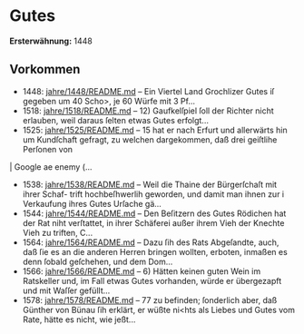 # Gutes

**Ersterwähnung:** 1448

## Vorkommen
- 1448: [jahre/1448/README.md](../jahre/1448/README.md) – Ein Viertel Land Grochlizer Gutes iſ gegeben um
40 Scho>, je 60 Würfe mit 3 Pf...
- 1518: [jahre/1518/README.md](../jahre/1518/README.md) – 12) Gaufkelſpiel ſoll der Richter nicht erlauben, weil
daraus ſelten etwas Gutes erfolgt...
- 1525: [jahre/1525/README.md](../jahre/1525/README.md) – 15 hat er
nach Erfurt und allerwärts hin um Kundſchaft gefragt, zu
welchen dargekommen, daß drei geiſtlihe Perſonen von

|
Google ae enemy (...
- 1538: [jahre/1538/README.md](../jahre/1538/README.md) – Weil die Thaine der Bürgerſchaſt mit ihrer Schaf-
trift hochbeſhwerlih geworden, und damit man ihnen zur i
Verkaufung ihres Gutes Urſache gä...
- 1544: [jahre/1544/README.md](../jahre/1544/README.md) – Den Beſitzern des Gutes Rödichen hat der Rat niht
verſtattet, in ihrer Schäferei außer ihrem Vieh der Knechte
Vieh zu triften, C...
- 1564: [jahre/1564/README.md](../jahre/1564/README.md) – Dazu
ſih des Rats Abgeſandte, auch, daß ſie es an die anderen
Herren bringen wollten, erboten, inmaßen es denn ſobald
geſchehen, und dem Dom...
- 1566: [jahre/1566/README.md](../jahre/1566/README.md) – 6) Hätten keinen guten Wein im Ratskeller und, im
Fall etwas Gutes vorhanden, würde er übergezapft und
mit Waſſer gefüllt...
- 1578: [jahre/1578/README.md](../jahre/1578/README.md) – 77 zu befinden; ſonderlich aber, daß Günther
von Bünau ſih erklärt, er wüßte ni<hts als Liebes und
Gutes vom Rate, hätte es nicht, wie jeßt...
